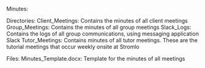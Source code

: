 Minutes:

Directories:
	Client_Meetings: 	Contains the minutes of all client meetings
	Group_Meetings: 	Contains the minutes of all group meetings
	Slack_Logs:		Contains the logs of all group communications, using messaging application Slack
	Tutor_Meetings:		Contains minutes of all tutor meetings. These are the tutorial meetings that occur weekly onsite at Stromlo

Files:
	Minutes_Template.docx:	Template for the minutes of all meetings
